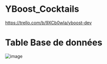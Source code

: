 # YBoost_Cocktails
https://trello.com/b/9XCb0wIa/yboost-dev

# Table Base de données
![image](https://github.com/user-attachments/assets/73877a9f-0944-4791-b044-786e0b6c6256)

